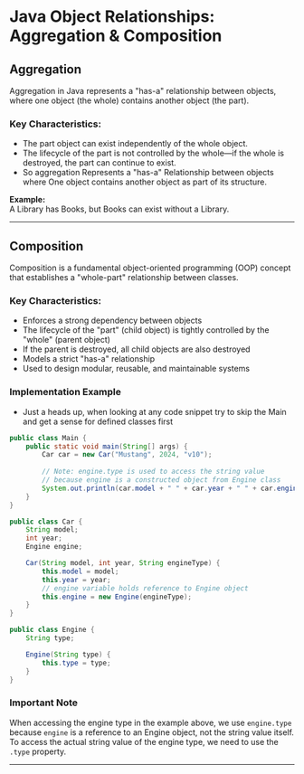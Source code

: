 # Java Object Relationships: Aggregation & Composition

## Aggregation

Aggregation in Java represents a "has-a" relationship between objects, where one object (the whole) contains another object (the part). 

### Key Characteristics:
* The part object can exist independently of the whole object.
* The lifecycle of the part is not controlled by the whole—if the whole is destroyed, the part can continue to exist.
* So aggregation Represents a "has-a" Relationship between objects where
One object contains another object as part of its structure.

**Example:**  
A Library has Books, but Books can exist without a Library.

---
## Composition

Composition is a fundamental object-oriented programming (OOP) concept that establishes a "whole-part" relationship between classes.

### Key Characteristics:
* Enforces a strong dependency between objects
* The lifecycle of the "part" (child object) is tightly controlled by the "whole" (parent object)
* If the parent is destroyed, all child objects are also destroyed
* Models a strict "has-a" relationship
* Used to design modular, reusable, and maintainable systems

### Implementation Example
- Just a heads up, when looking at any code snippet try to skip the Main and get a sense for defined classes first
```java
public class Main {
    public static void main(String[] args) {
        Car car = new Car("Mustang", 2024, "v10");
        
        // Note: engine.type is used to access the string value
        // because engine is a constructed object from Engine class
        System.out.println(car.model + " " + car.year + " " + car.engine.type);
    }
}

public class Car {
    String model;
    int year;
    Engine engine;

    Car(String model, int year, String engineType) {
        this.model = model;
        this.year = year;
        // engine variable holds reference to Engine object
        this.engine = new Engine(engineType);
    }
}

public class Engine {
    String type;

    Engine(String type) {
        this.type = type;
    }
}
```

### Important Note
When accessing the engine type in the example above, we use `engine.type` because `engine` is a reference to an Engine object, not the string value itself. To access the actual string value of the engine type, we need to use the `.type` property.

---
